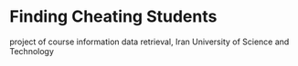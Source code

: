 # Finding Cheating Students
project of course information data retrieval, Iran University of Science and Technology
